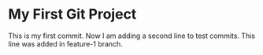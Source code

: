 # My First Git Project
This is my first commit.
Now I am adding a second line to test commits.
This line was added in feature-1 branch.